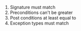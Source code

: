1. Signature must match
2. Preconditions can't be greater
3. Post conditions at least equal to
4. Exception types must match